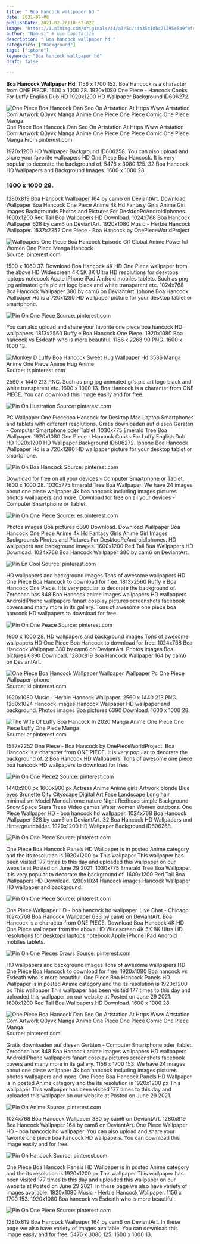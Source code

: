 ```yaml
---
title: " Boa hancock wallpaper hd "
date: 2021-07-08
publishDate: 2021-02-26T18:52:02Z
image: "https://i.pinimg.com/originals/44/a3/5c/44a35c1dbc71295e5a9fefc074ecfcec.jpg"
author: "Namusi" # use capitalize
description: " Boa hancock wallpaper hd "
categories: ["Background"]
tags: ["iphone"]
keywords: "Boa hancock wallpaper hd"
draft: false

---
```



**Boa Hancock Wallpaper Hd**. 1156 x 1700 153. Boa Hancock is a character from ONE PIECE. 1600 x 1000 28. 1920x1080 One Piece - Hancock Cooks For Luffy English Dub HD 1920x1200 HD Wallpaper Background ID606272.

![One Piece Boa Hancock Dan Seo On Artstation At Https Www Artstation Com Artwork Q0yvx Manga Anime One Piece One Piece Comic One Piece Manga](https://i.pinimg.com/564x/1e/84/4f/1e844f313af44548376d9deb0cb6e835.jpg "One Piece Boa Hancock Dan Seo On Artstation At Https Www Artstation Com Artwork Q0yvx Manga Anime One Piece One Piece Comic One Piece Manga")
One Piece Boa Hancock Dan Seo On Artstation At Https Www Artstation Com Artwork Q0yvx Manga Anime One Piece One Piece Comic One Piece Manga From pinterest.com


1920x1200 HD Wallpaper Background ID606258. You can also upload and share your favorite wallpapers HD One Piece Boa Hancock. It is very popular to decorate the background of. 5476 x 3080 125. 32 Boa Hancock HD Wallpapers and Background Images. 1600 x 1000 28.

### 1600 x 1000 28.

1280x819 Boa Hancock Wallpaper 164 by cam6 on DeviantArt. Download Wallpaper Boa Hancock One Piece Anime 4k Hd Fantasy Girls Anime Girl Images Backgrounds Photos and Pictures For DesktopPcAndroidIphones. 1600x1200 Red Tail Boa Wallpapers HD Download. 1024x768 Boa Hancock Wallpaper 628 by cam6 on DeviantArt. 1920x1080 Music - Herbie Hancock Wallpaper. 1537x2252 One Piece - Boa Hancock by OnePieceWorldProject.


![Wallpapers One Piece Boa Hancock Episode Gif Global Anime Powerful Women One Piece Manga Hancock](https://i.pinimg.com/originals/36/d7/54/36d754c278c93d05c8a030c8ea76c445.png "Wallpapers One Piece Boa Hancock Episode Gif Global Anime Powerful Women One Piece Manga Hancock")
Source: pinterest.com

1500 x 1060 37. Download Boa Hancock 4K HD One Piece wallpaper from the above HD Widescreen 4K 5K 8K Ultra HD resolutions for desktops laptops notebook Apple iPhone iPad Android mobiles tablets. Such as png jpg animated gifs pic art logo black and white transparent etc. 1024x768 Boa Hancock Wallpaper 380 by cam6 on DeviantArt. Iphone Boa Hancock Wallpaper Hd is a 720x1280 HD wallpaper picture for your desktop tablet or smartphone.

![Pin On One Piece](https://i.pinimg.com/originals/37/72/6b/37726b6e7a798d212c3e862382d65e1e.jpg "Pin On One Piece")
Source: pinterest.com

You can also upload and share your favorite one piece boa hancock HD wallpapers. 1813x2560 Ruffy e Boa Hancock One Piece. 1920x1080 Boa hancock vs Esdeath who is more beautiful. 1186 x 2268 90 PNG. 1600 x 1000 13.

![Monkey D Luffy Boa Hancock Sweet Hug Wallpaper Hd 3536 Manga Anime One Piece Anime Hug Anime](https://i.pinimg.com/originals/4d/78/7c/4d787cf494f7e9c61a1c41b917468c91.jpg "Monkey D Luffy Boa Hancock Sweet Hug Wallpaper Hd 3536 Manga Anime One Piece Anime Hug Anime")
Source: tr.pinterest.com

2560 x 1440 213 PNG. Such as png jpg animated gifs pic art logo black and white transparent etc. 1600 x 1000 13. Boa Hancock is a character from ONE PIECE. You can download this image easily and for free.

![Pin On Illustration](https://i.pinimg.com/originals/94/60/69/9460695a526123147a4ef4509786a600.png "Pin On Illustration")
Source: pinterest.com

PC Wallpaper One Pieceboa Hancock for Desktop Mac Laptop Smartphones and tablets with different resolutions. Gratis downloaden auf diesen Geräten - Computer Smartphone oder Tablet. 1030x775 Emerald Tree Boa Wallpaper. 1920x1080 One Piece - Hancock Cooks For Luffy English Dub HD 1920x1200 HD Wallpaper Background ID606272. Iphone Boa Hancock Wallpaper Hd is a 720x1280 HD wallpaper picture for your desktop tablet or smartphone.

![Pin On Boa Hancock](https://i.pinimg.com/originals/a4/11/89/a41189dacbd351d41ace1e050f53cbe6.jpg "Pin On Boa Hancock")
Source: pinterest.com

Download for free on all your devices - Computer Smartphone or Tablet. 1600 x 1000 28. 1030x775 Emerald Tree Boa Wallpaper. We have 24 images about one piece wallpaper 4k boa hancock including images pictures photos wallpapers and more. Download for free on all your devices - Computer Smartphone or Tablet.

![Pin On One Piece](https://i.pinimg.com/originals/5b/b8/10/5bb8103229e1396de9097da72de683c6.jpg "Pin On One Piece")
Source: es.pinterest.com

Photos images Boa pictures 6390 Download. Download Wallpaper Boa Hancock One Piece Anime 4k Hd Fantasy Girls Anime Girl Images Backgrounds Photos and Pictures For DesktopPcAndroidIphones. HD wallpapers and background images. 1600x1200 Red Tail Boa Wallpapers HD Download. 1024x768 Boa Hancock Wallpaper 380 by cam6 on DeviantArt.

![Pin En Cool](https://i.pinimg.com/originals/40/28/d2/4028d24496dc0ae6b3d6bd20d93f7564.jpg "Pin En Cool")
Source: pinterest.com

HD wallpapers and background images Tons of awesome wallpapers HD One Piece Boa Hancock to download for free. 1813x2560 Ruffy e Boa Hancock One Piece. It is very popular to decorate the background of. Zerochan has 848 Boa Hancock anime images wallpapers HD wallpapers AndroidiPhone wallpapers fanart cosplay pictures screenshots facebook covers and many more in its gallery. Tons of awesome one piece boa hancock HD wallpapers to download for free.

![Pin On One Peace](https://i.pinimg.com/originals/38/4c/c3/384cc307dd827bcb71659fc38e89d84c.jpg "Pin On One Peace")
Source: pinterest.com

1600 x 1000 28. HD wallpapers and background images Tons of awesome wallpapers HD One Piece Boa Hancock to download for free. 1024x768 Boa Hancock Wallpaper 380 by cam6 on DeviantArt. Photos images Boa pictures 6390 Download. 1280x819 Boa Hancock Wallpaper 164 by cam6 on DeviantArt.

![One Piece Boa Hancock Wallpaper Wallpaper Wallpaper Pc One Piece Wallpaper Iphone](https://i.pinimg.com/originals/4e/e0/f5/4ee0f54e520811ab74173dc9eeb6bb0b.jpg "One Piece Boa Hancock Wallpaper Wallpaper Wallpaper Pc One Piece Wallpaper Iphone")
Source: id.pinterest.com

1920x1080 Music - Herbie Hancock Wallpaper. 2560 x 1440 213 PNG. 1280x1024 Hancock images Hancock Wallpaper HD wallpaper and background. Photos images Boa pictures 6390 Download. 1600 x 1000 28.

![The Wife Of Luffy Boa Hancock In 2020 Manga Anime One Piece One Piece Luffy One Piece Manga](https://i.pinimg.com/originals/11/9b/89/119b89eff3f5ecb652c439efe9307109.jpg "The Wife Of Luffy Boa Hancock In 2020 Manga Anime One Piece One Piece Luffy One Piece Manga")
Source: ar.pinterest.com

1537x2252 One Piece - Boa Hancock by OnePieceWorldProject. Boa Hancock is a character from ONE PIECE. It is very popular to decorate the background of. 2 Boa Hancock HD Wallpapers. Tons of awesome one piece boa hancock HD wallpapers to download for free.

![Pin On One Piece2](https://i.pinimg.com/originals/58/f1/58/58f1588e69d6e91629bc81b91a6716ad.jpg "Pin On One Piece2")
Source: pinterest.com

1440x900 px 1600x900 px Actress Anime Anime girls Artwork blonde Blue eyes Brunette City Cityscape Digital Art Face Landscape Long hair minimalism Model Monochrome nature Night Redhead simple Background Snow Space Stars Trees Video games Water women Women outdoors. One Piece Wallpaper HD - boa hancock hd wallpaper. 1024x768 Boa Hancock Wallpaper 628 by cam6 on DeviantArt. 32 Boa Hancock HD Wallpapers und Hintergrundbilder. 1920x1200 HD Wallpaper Background ID606258.

![Pin On One Piece](https://i.pinimg.com/originals/73/27/4b/73274bca9da469c2be221c348e159979.jpg "Pin On One Piece")
Source: pinterest.com

One Piece Boa Hancock Panels HD Wallpaper is in posted Anime category and the its resolution is 1920x1200 px This wallpaper This wallpaper has been visited 177 times to this day and uploaded this wallpaper on our website at Posted on June 29 2021. 1030x775 Emerald Tree Boa Wallpaper. It is very popular to decorate the background of. 1600x1200 Red Tail Boa Wallpapers HD Download. 1280x1024 Hancock images Hancock Wallpaper HD wallpaper and background.

![Pin On One Piece](https://i.pinimg.com/originals/7c/58/29/7c5829c7ad76fa8c4e582b2eb3d84c6a.jpg "Pin On One Piece")
Source: pinterest.com

One Piece Wallpaper HD - boa hancock hd wallpaper. Live Chat - Chicago. 1024x768 Boa Hancock Wallpaper 633 by cam6 on DeviantArt. Boa Hancock is a character from ONE PIECE. Download Boa Hancock 4K HD One Piece wallpaper from the above HD Widescreen 4K 5K 8K Ultra HD resolutions for desktops laptops notebook Apple iPhone iPad Android mobiles tablets.

![Pin On One Pieces Draws](https://i.pinimg.com/originals/db/01/29/db01296118a50876c12373e0f126d582.jpg "Pin On One Pieces Draws")
Source: pinterest.com

HD wallpapers and background images Tons of awesome wallpapers HD One Piece Boa Hancock to download for free. 1920x1080 Boa hancock vs Esdeath who is more beautiful. One Piece Boa Hancock Panels HD Wallpaper is in posted Anime category and the its resolution is 1920x1200 px This wallpaper This wallpaper has been visited 177 times to this day and uploaded this wallpaper on our website at Posted on June 29 2021. 1600x1200 Red Tail Boa Wallpapers HD Download. 1600 x 1000 28.

![One Piece Boa Hancock Dan Seo On Artstation At Https Www Artstation Com Artwork Q0yvx Manga Anime One Piece One Piece Comic One Piece Manga](https://i.pinimg.com/564x/1e/84/4f/1e844f313af44548376d9deb0cb6e835.jpg "One Piece Boa Hancock Dan Seo On Artstation At Https Www Artstation Com Artwork Q0yvx Manga Anime One Piece One Piece Comic One Piece Manga")
Source: pinterest.com

Gratis downloaden auf diesen Geräten - Computer Smartphone oder Tablet. Zerochan has 848 Boa Hancock anime images wallpapers HD wallpapers AndroidiPhone wallpapers fanart cosplay pictures screenshots facebook covers and many more in its gallery. 1156 x 1700 153. We have 24 images about one piece wallpaper 4k boa hancock including images pictures photos wallpapers and more. One Piece Boa Hancock Panels HD Wallpaper is in posted Anime category and the its resolution is 1920x1200 px This wallpaper This wallpaper has been visited 177 times to this day and uploaded this wallpaper on our website at Posted on June 29 2021.

![Pin On Anime](https://i.pinimg.com/originals/3f/da/05/3fda05b6092b4e3ba4ab1d58e99d7d1d.jpg "Pin On Anime")
Source: pinterest.com

1024x768 Boa Hancock Wallpaper 380 by cam6 on DeviantArt. 1280x819 Boa Hancock Wallpaper 164 by cam6 on DeviantArt. One Piece Wallpaper HD - boa hancock hd wallpaper. You can also upload and share your favorite one piece boa hancock HD wallpapers. You can download this image easily and for free.

![Pin On Hancock](https://i.pinimg.com/originals/85/9e/0f/859e0f581d049da3bfe5d5964ee267af.jpg "Pin On Hancock")
Source: pinterest.com

One Piece Boa Hancock Panels HD Wallpaper is in posted Anime category and the its resolution is 1920x1200 px This wallpaper This wallpaper has been visited 177 times to this day and uploaded this wallpaper on our website at Posted on June 29 2021. In these page we also have variety of images available. 1920x1080 Music - Herbie Hancock Wallpaper. 1156 x 1700 153. 1920x1080 Boa hancock vs Esdeath who is more beautiful.

![Pin On One Piece](https://i.pinimg.com/originals/44/a3/5c/44a35c1dbc71295e5a9fefc074ecfcec.jpg "Pin On One Piece")
Source: pinterest.com

1280x819 Boa Hancock Wallpaper 164 by cam6 on DeviantArt. In these page we also have variety of images available. You can download this image easily and for free. 5476 x 3080 125. 1600 x 1000 13.

